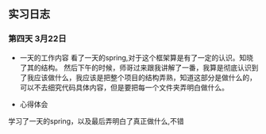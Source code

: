 ## 实习日志

### 第四天 3月22日 

* 一天的工作内容 
看了一天的spring,对于这个框架算是有了一定的认识。知晓了其的结构。
然后下午的时候，师哥过来跟我讲解了一番，我算是彻底认识到了我应该做什么，我应该是把整个项目的结构弄熟，知道这部分是做什么的，可以不去细究代码具体内容，但是要把每一个文件夹弄明白做什么。


* 心得体会

学习了一天的spring，以及最后弄明白了真正做什么,不错